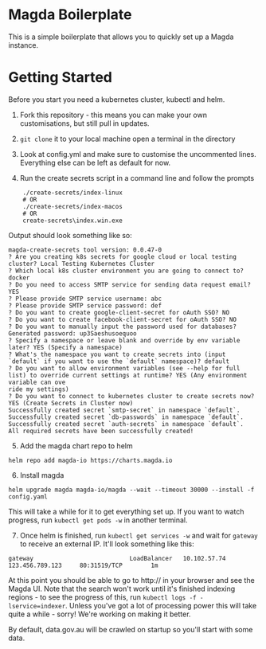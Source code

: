 # Magda Boilerplate

This is a simple boilerplate that allows you to quickly set up a Magda instance.

# Getting Started
Before you start you need a kubernetes cluster, kubectl and helm.

1. Fork this repository - this means you can make your own customisations, but still pull in updates.

2. `git clone` it to your local machine open a terminal in the directory

3. Look at config.yml and make sure to customise the uncommented lines. Everything else can be left as default for now.

4. Run the create secrets script in a command line and follow the prompts
```
    ./create-secrets/index-linux
    # OR
    ./create-secrets/index-macos
    # OR
    create-secrets\index.win.exe
```
Output should look something like so:
```
magda-create-secrets tool version: 0.0.47-0
? Are you creating k8s secrets for google cloud or local testing cluster? Local Testing Kubernetes Cluster
? Which local k8s cluster environment you are going to connect to? docker
? Do you need to access SMTP service for sending data request email? YES
? Please provide SMTP service username: abc
? Please provide SMTP service password: def
? Do you want to create google-client-secret for oAuth SSO? NO
? Do you want to create facebook-client-secret for oAuth SSO? NO
? Do you want to manually input the password used for databases? Generated password: up3Saeshusoequoo
? Specify a namespace or leave blank and override by env variable later? YES (Specify a namespace)
? What's the namespace you want to create secrets into (input `default` if you want to use the `default` namespace)? default
? Do you want to allow environment variables (see --help for full list) to override current settings at runtime? YES (Any environment variable can ove
ride my settings)
? Do you want to connect to kubernetes cluster to create secrets now? YES (Create Secrets in Cluster now)
Successfully created secret `smtp-secret` in namespace `default`.
Successfully created secret `db-passwords` in namespace `default`.
Successfully created secret `auth-secrets` in namespace `default`.
All required secrets have been successfully created!
```

5. Add the magda chart repo to helm
```
helm repo add magda-io https://charts.magda.io
```

6. Install magda
```
helm upgrade magda magda-io/magda --wait --timeout 30000 --install -f config.yaml
```

This will take a while for it to get everything set up. If you want to watch progress, run `kubectl get pods -w` in another terminal.

7. Once helm is finished, run `kubectl get services -w` and wait for `gateway` to receive an external IP. It'll look something like this:

```
gateway                           LoadBalancer   10.102.57.74     123.456.789.123     80:31519/TCP        1m
```

At this point you should be able to go to http://<external ip> in your browser and see the Magda UI. Note that the search won't work until it's finished indexing regions - to see the progress of this, run `kubectl logs -f -lservice=indexer`. Unless you've got a lot of processing power this will take quite a while - sorry! We're working on making it better.

By default, data.gov.au will be crawled on startup so you'll start with some data.